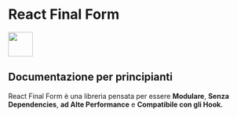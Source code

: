 <h1>React Final Form</h1>
<img src="https://final-form.org/logo.png" width="50px">
<h2>Documentazione per principianti</h2>
<p>React Final Form è una libreria pensata per essere <b>Modulare</b>, <b>Senza Dependencies</b>, <b>ad Alte Performance</b> e <b>Compatibile con gli Hook.</b>